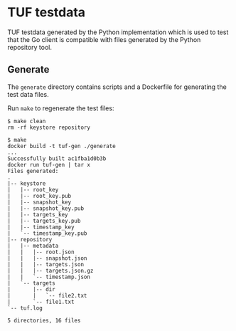 # TUF testdata

TUF testdata generated by the Python implementation which is used to test that
the Go client is compatible with files generated by the Python repository tool.

## Generate

The `generate` directory contains scripts and a Dockerfile for generating the
test data files.

Run `make` to regenerate the test files:

```
$ make clean
rm -rf keystore repository

$ make
docker build -t tuf-gen ./generate
...
Successfully built ac1fba1d0b3b
docker run tuf-gen | tar x
Files generated:
.
|-- keystore
|   |-- root_key
|   |-- root_key.pub
|   |-- snapshot_key
|   |-- snapshot_key.pub
|   |-- targets_key
|   |-- targets_key.pub
|   |-- timestamp_key
|   `-- timestamp_key.pub
|-- repository
|   |-- metadata
|   |   |-- root.json
|   |   |-- snapshot.json
|   |   |-- targets.json
|   |   |-- targets.json.gz
|   |   `-- timestamp.json
|   `-- targets
|       |-- dir
|       |   `-- file2.txt
|       `-- file1.txt
`-- tuf.log

5 directories, 16 files
```

